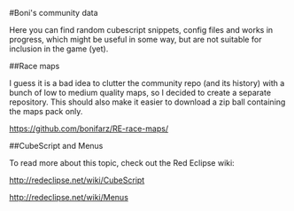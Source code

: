 
#Boni's community data

Here you can find random cubescript snippets, config files and works in progress, which might be useful in some way, but are not suitable for inclusion in the game (yet).

##Race maps

I guess it is a bad idea to clutter the community repo (and its history) with a bunch of low to medium quality maps, so I decided to create a separate repository. This should also make it easier to download a zip ball containing the maps pack only.

https://github.com/bonifarz/RE-race-maps/


##CubeScript and Menus

To read more about this topic, check out the Red Eclipse wiki:

http://redeclipse.net/wiki/CubeScript

http://redeclipse.net/wiki/Menus


